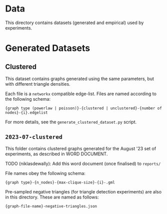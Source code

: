 # Data
This directory contains datasets (generated and empirical) used by
experiments.


# Generated Datasets

## Clustered

This dataset contains graphs generated using the same parameters, but with different
triangle densities.

Each file is a `networkx` compatible edge-list. Files are named according to the
following schema:

```
{graph type (powerlaw | poisson)}-{clustered | unclustered}-{number of nodes}-{i}.edgelist
```

For more details, see the `generate_clustered_dataset.py` script.


## `2023-07-clustered`

This folder contains clustered graphs generated for the August '23 set of experiments, as described in WORD DOCUMENT.

TODO (niklasdewally): Add this word document (once finalised) to `reports/`


File names obey the following schema:
```
{graph type}-{n_nodes}-{max-clique-size}-{i}-.gml
```

Pre-sampled negative triangles (for triangle detection experiments) are also in this directory. These are named as follows:

```
{graph-file-name}-negative-triangles.json
```


